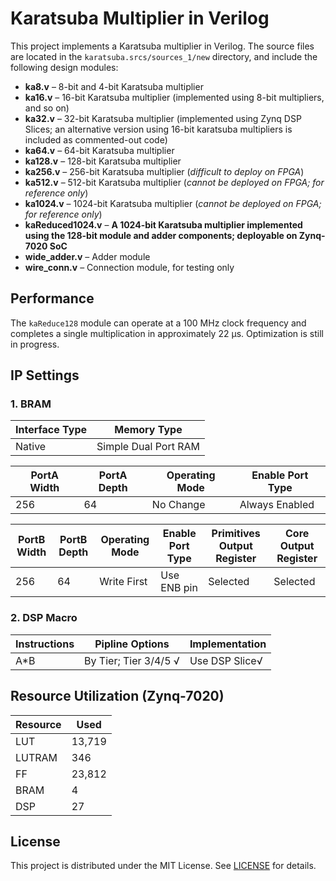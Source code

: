# Karatsuba Multiplier in Verilog

This project implements a Karatsuba multiplier in Verilog. The source files are located in the `karatsuba.srcs/sources_1/new` directory, and include the following design modules:

- **ka8.v** – 8-bit and 4-bit Karatsuba multiplier  
- **ka16.v** – 16-bit Karatsuba multiplier (implemented using 8-bit multipliers, and so on)  
- **ka32.v** – 32-bit Karatsuba multiplier (implemented using Zynq DSP Slices; an alternative version using 16-bit karatsuba multipliers is included as commented-out code)  
- **ka64.v** – 64-bit Karatsuba multiplier  
- **ka128.v** – 128-bit Karatsuba multiplier  
- **ka256.v** – 256-bit Karatsuba multiplier (*difficult to deploy on FPGA*)  
- **ka512.v** – 512-bit Karatsuba multiplier (*cannot be deployed on FPGA; for reference only*)  
- **ka1024.v** – 1024-bit Karatsuba multiplier (*cannot be deployed on FPGA; for reference only*)  
- **kaReduced1024.v** – **A 1024-bit Karatsuba multiplier implemented using the 128-bit module and adder components; deployable on Zynq-7020 SoC** 
- **wide_adder.v** – Adder module  
- **wire_conn.v** – Connection module, for testing only  

## Performance

The `kaReduce128` module can operate at a 100 MHz clock frequency and completes a single multiplication in approximately 22 µs. Optimization is still in progress.

## IP Settings
### 1. BRAM
| Interface Type | Memory Type |
|----------------|-------------|
|Native         |Simple Dual Port RAM|

| PortA Width    | PortA Depth | Operating Mode | Enable Port Type |
|---------------|--------------|----------------|------------------|
|256            |  64           |   No Change   |   Always Enabled  |


| PortB Width    | PortB Depth | Operating Mode | Enable Port Type | Primitives Output Register | Core Output Register|
|---------------|--------------|----------------|------------------|----------------------|------------------|
|256            |  64           |  Write First   |   Use ENB pin  | Selected |Selected

### 2. DSP Macro
|Instructions|Pipline Options| Implementation |
|------------|---------------|---------------|
|A*B  |By Tier; Tier 3/4/5 √| Use DSP Slice√|

## Resource Utilization (Zynq-7020)

| Resource | Used  | 
|----------|-------|
| LUT      | 13,719 |
| LUTRAM   | 346   | 
| FF       | 23,812 |
| BRAM     | 4     | 
| DSP      | 27    | 

## License

This project is distributed under the MIT License. See [LICENSE](LICENSE) for details.

